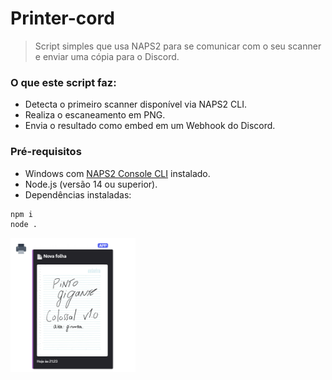 # Printer-cord
> Script simples que usa NAPS2 para se comunicar com o seu scanner e enviar uma cópia para o Discord.

### O que este script faz:

- Detecta o primeiro scanner disponível via NAPS2 CLI.
- Realiza o escaneamento em PNG.
- Envia o resultado como embed em um Webhook do Discord.

### Pré-requisitos

- Windows com [NAPS2 Console CLI](https://www.naps2.com/cli) instalado.
- Node.js (versão 14 ou superior).
- Dependências instaladas:

```bash
npm i
node .
```

<img src="preview.png" alt="Preview" width="200">